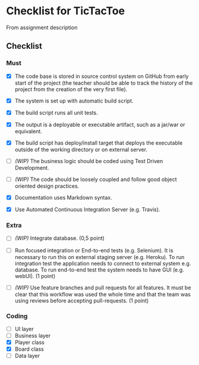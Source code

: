 # Checklist for TicTacToe
From assignment description

## Checklist
### Must
- [x] The code base is stored in source control system on GitHub from early start of the project (the teacher should be able to track the history of the project from the creation of the very first file).

- [x] The system is set up with automatic build script.

- [x] The build script runs all unit tests.

- [x] The output is a deployable or executable artifact, such as a jar/war or equivalent.

- [x] The build script has deploy/install target that deploys the executable outside of the working directory or on external server.

- [ ] _(WIP)_ The business logic should be coded using Test Driven Development.

- [ ] _(WIP)_ The code should be loosely coupled and follow good object oriented design practices.

- [x] Documentation uses Markdown syntax.

- [x] Use Automated Continuous Integration Server (e.g. Travis).

### Extra
- [ ] _(WIP)_ Integrate database. (0,5 point)

- [ ] Run focused integration or End-to-end tests (e.g. Selenium). It is necessary to run this on external staging server (e.g. Heroku). To run integration test the application needs to connect to external system e.g. database. To run end-to-end test the system needs to have GUI (e.g. webUI). (1 point)

- [ ] _(WIP)_ Use feature branches and pull requests for all features. It must be clear that this workflow was used the whole time and that the team was using reviews before accepting pull-requests. (1 point)

### Coding
- [ ] UI layer
- [ ] Business layer
- [x] Player class
- [x] Board class
- [ ] Data layer
